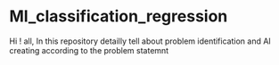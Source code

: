 # Ml_classification_regression
Hi ! all, In this repository detailly tell about problem identification and AI creating according to the problem statemnt
